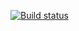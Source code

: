 [![Build status](https://ci.appveyor.com/api/projects/status/4iao56fwu575ot6g?svg=true)](https://ci.appveyor.com/project/Jenyadio/unit-test-1)
